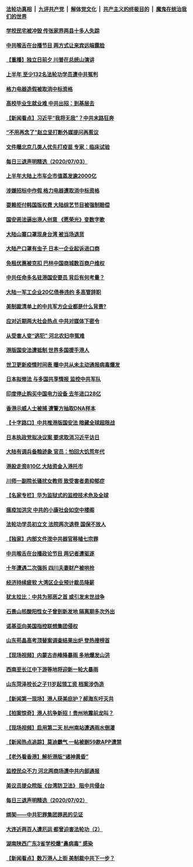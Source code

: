 

####  [法轮功真相](../../../../basic/blob/master/README.md?t=07041502) &nbsp;|&nbsp; [九评共产党](../../../../9ping.md/blob/master/README.md?t=07041502) &nbsp;|&nbsp; [解体党文化](../../../../jtdwh.md/blob/master/README.md?t=07041502)  &nbsp;|&nbsp; [共产主义的终极目的](../../../../gczydzjmd.md/blob/master/README.md?t=07041502) &nbsp;|&nbsp; [魔鬼在统治我们的世界](../../../../mgztzwmdsj.md/blob/master/README.md?t=07041502) 

#### [学校民宅被冲毁 传张家界两县十多人失踪](../pages/nsc413/n12231983.md?t=07041502) 

#### [中共喉舌在台播节目 两方式让来宾远端露脸](../pages/nsc413/n12231715.md?t=07041502) 

#### [【重播】独立日前夕 川普在总统山演讲](../pages/nsc413/n12230343.md?t=07041502) 

#### [上半年 至少132名法轮功学员遭中共冤判](../pages/nsc413/n12229828.md?t=07041502) 

#### [格力电器造假被取消中标资格](../pages/nsc413/n12231580.md?t=07041502) 

#### [高校毕业生就业难 中共出招：到基层去](../pages/nsc413/n12231647.md?t=07041502) 

#### [【新闻看点】习近平“我将无我”？中共末路狂奔](../pages/nsc413/n12231315.md?t=07041502) 

#### [“不用再念了”赵立坚打断外媒提问再惹议](../pages/nsc413/n12231415.md?t=07041502) 

#### [文件曝北京几类人优先打疫苗 专家：临床试验](../pages/nsc413/n12230906.md?t=07041502) 


#### [每日三退声明精选（2020/07/03）](../pages/nsc413/n12231529.md?t=07041502) 

#### [上半年大陆上市车企市值蒸发逾2000亿](../pages/nsc413/n12231313.md?t=07041502) 

#### [涉嫌招标中作假 格力电器遭取消中标资格](../pages/nsc413/n12231383.md?t=07041502) 

#### [耍赖拒付韩国版权费 大陆综艺节目被强制赔偿](../pages/nsc413/n12228726.md?t=07041502) 

#### [国安恶法逼出港人创意 《愿荣光》变数字歌](../pages/nsc413/n12230960.md?t=07041502) 

#### [大陆山寨口罩现身台湾 被当场退货](../pages/nsc413/n12231038.md?t=07041502) 

#### [大陆产口罩有虫子 日本一企业起诉进口商](../pages/nsc413/n12231106.md?t=07041502) 

#### [免租优惠被克扣 巴林中国商城数百商户维权](../pages/nsc413/n12231046.md?t=07041502) 

#### [中共任命多名驻港国安要员 背后有何考量？](../pages/nsc413/n12230989.md?t=07041502) 

#### [大陆一军工企业20亿债券违约 多高管辞职](../pages/nsc413/n12230777.md?t=07041502) 

#### [美制裁清单上的中共军方企业都是什么背景?](../pages/nsc413/n12231022.md?t=07041502) 

#### [应对近期两大社会热点 中共对媒体下密令](../pages/nsc413/n12230907.md?t=07041502) 

#### [从受害人变“逃犯” 河北农妇申冤难](../pages/nsc413/n12230891.md?t=07041502) 

#### [港版国安法遭抵制 世界多国援手港人](../pages/nsc413/n12230835.md?t=07041502) 

#### [世卫更新疫情时间表 曝中共从未主动通报病毒爆发](../pages/nsc413/n12230942.md?t=07041502) 

#### [日本拟修法 与多国共享情报 监控中共军队](../pages/nsc413/n12230926.md?t=07041502) 

#### [印度停止购买中国电力设备 去年进口28亿](../pages/nsc413/n12230757.md?t=07041502) 

#### [香港示威人士被捕 遭警方抽取DNA样本](../pages/nsc413/n12230911.md?t=07041502) 

#### [【十字路口】中共推港版国安法 暗藏全球超限战](../pages/nsc413/n12229018.md?t=07041502) 

#### [日本执政党拟决议案 要求取消习近平访日](../pages/nsc413/n12230749.md?t=07041502) 

#### [大陆有调兵备粮迹象 官员：怕回大饥荒年代](../pages/nsc413/n12230648.md?t=07041502) 


#### [港股走资810亿 大陆资金入港托市](../pages/nsc413/n12229538.md?t=07041502) 

#### [川师一副院长骚扰女教师 致受害者患抑郁症](../pages/nsc413/n12230271.md?t=07041502) 

#### [【名家专栏】华为监狱式的监控技术危及全球](../pages/nsc413/n12230629.md?t=07041502) 

#### [瘟疫加洪灾 中共的小康社会如空中楼阁](../pages/nsc413/n12228935.md?t=07041502) 

#### [法轮功学员初立文 法院两次退卷 国保不放人](../pages/nsc413/n12228049.md?t=07041502) 

#### [【独家】内部文件泄中共器官移植七宗罪](../pages/nsc413/n12190627.md?t=07041502) 

#### [中共喉舌在台播政论节目 两记者遭驱逐](../pages/nsc413/n12229817.md?t=07041502) 

#### [十年遭遇二次强拆 四川夫妻财产被哄抢](../pages/nsc413/n12230077.md?t=07041502) 

#### [经济持续疲软 大湾区企业预计裁员降薪](../pages/nsc413/n12229991.md?t=07041502) 

#### [犹太拉比：中共为邪恶之首 或引发末世战争](../pages/nsc413/n12229948.md?t=07041502) 

#### [石景山核酸阳性女子曾到新发地 隔离期多次外出](../pages/nsc413/n12229966.md?t=07041502) 

#### [诺基亚向美国指控联想集团侵权](../pages/nsc413/n12229788.md?t=07041502) 

#### [山东苟晶高考顶替案调查结果出炉 登热搜榜首](../pages/nsc413/n12229790.md?t=07041502) 

#### [【现场视频】内蒙古赤峰降暴雨 多地爆发山洪](../pages/nsc413/n12229656.md?t=07041502) 

#### [西南至长江中下游等地将迎新一轮大暴雨](../pages/nsc413/n12229550.md?t=07041502) 

#### [山东菏泽校长之子11岁起领工资 档案涉伪造](../pages/nsc413/n12229468.md?t=07041502) 

#### [【新闻第一现场】港人获美庇护？郝海东吁灭共](../pages/nsc413/n12229482.md?t=07041502) 

#### [【拍案惊奇】港人抗争新招！贵州地震前龙叫？](../pages/nsc413/n12229356.md?t=07041502) 

#### [【现场视频】启用第二天 杭州南站遭遇雨水倒灌](../pages/nsc413/n12229283.md?t=07041502) 

#### [【新闻热点追踪】莫迪霸气  一帖被删59款APP遭禁](../pages/nsc413/n12229447.md?t=07041502) 

#### [【老外看香港】解析港版“诸神黄昏”](../pages/nsc413/n12228990.md?t=07041502) 

#### [监控民众不力 河北两商场遭中共内部通报](../pages/nsc413/n12226681.md?t=07041502) 

#### [美议员提众院版《台湾防卫法》 阻中共侵台](../pages/nsc413/n12229072.md?t=07041502) 

#### [每日三退声明精选（2020/07/02）](../pages/nsc413/n12229156.md?t=07041502) 

#### [绑架——中共犯罪集团罪恶的见证](../pages/nsc413/n12227232.md?t=07041502) 

#### [大连近两百人遭厄运 都曾迫害法轮功（2）](../pages/nsc413/n12204461.md?t=07041502) 

#### [湖南陕西广东3省学校爆“鼻病毒” 感染](../pages/nsc413/n12229011.md?t=07041502) 

#### [【新闻看点】数万港人上街 美制裁中共下一步？](../pages/nsc413/n12227994.md?t=07041502) 

